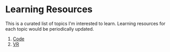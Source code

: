 # Learning Resources #

This is a curated list of topics I'm interested to learn. Learning resources for each topic would be periodically updated.

1. [Code](https://github.com/adachiu/learning-resources/blob/master/code.md)
2. [VR](https://github.com/adachiu/learning-resources/blob/master/vr.md)
